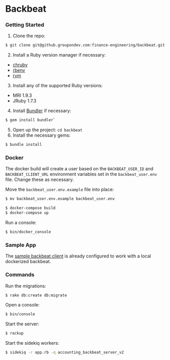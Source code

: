 # Backbeat

### Getting Started

1. Clone the repo:

```bash
$ git clone git@github.groupondev.com:finance-engineering/backbeat.git
```

2. Install a Ruby version manager if necessary:
  - [chruby](https://github.com/postmodern/chruby#install)
  - [rbenv](https://github.com/sstephenson/rbenv/#installation)
  - [rvm](https://rvm.io/rvm/install/)

3. Install any of the supported Ruby versions:
  - MRI 1.9.3
  - JRuby 1.7.3

4. Install [Bundler](http://gembundler.com/) if necessary:

```bash
$ gem install bundler`
```

5. Open up the project: `cd backbeat`
6. Install the necessary gems:

```bash
$ bundle install
```

### Docker

The docker build will create a user based on the `BACKBEAT_USER_ID` and `BACKBEAT_CLIENT_URL`
environment variables set in the `backbeat_user.env` file. Change these as necessary.

Move the `backbeat_user.env.example` file into place:

```bash
$ mv backbeat_user.env.example backbeat_user.env
```

```bash
$ docker-compose build
$ docker-compose up
```

Run a console:

```bash
$ bin/docker_console
```

### Sample App

The [sample backbeat client](https://github.groupondev.com/c-kbuchanan/backbeat_sample_ruby)
is already configured to work with a local dockerized backbeat.

### Commands

Run the migrations:

```bash
$ rake db:create db:migrate
```

Open a console:

```bash
$ bin/console
```

Start the server:

```bash
$ rackup
```

Start the sidekiq workers:

```bash
$ sidekiq -r app.rb -q accounting_backbeat_server_v2
```
